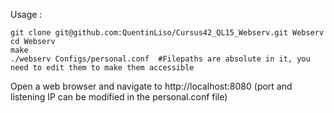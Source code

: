 
Usage :
```
git clone git@github.com:QuentinLiso/Cursus42_QL15_Webserv.git Webserv
cd Webserv
make
./webserv Configs/personal.conf  #Filepaths are absolute in it, you need to edit them to make them accessible
```
Open a web browser and navigate to http://localhost:8080 (port and listening IP can be modified in the personal.conf file)

